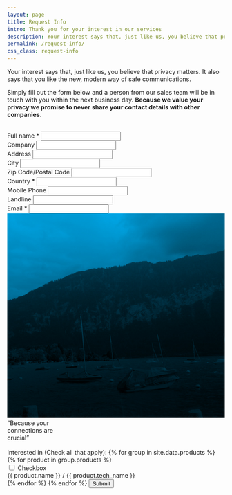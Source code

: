 ```yaml
---
layout: page
title: Request Info
intro: Thank you for your interest in our services
description: Your interest says that, just like us, you believe that privacy matters.
permalink: /request-info/
css_class: request-info
---
```


<section class="request-info">
	<div class="container">
		<div class="row">
			<div class="col-xs-12">
				<p class="lead">Your interest says that, just like us, you believe that privacy matters. It also says that you like the new, modern way of safe communications.</p>
			</div>
		</div>
		<div id="contact">
			<div class="row">
				<form role="form" method="post" action="request-info/contact.php" name="contactform" id="contactform">
					<div class="col-xs-12">
						<p>Simply fill out the form below and a person from our sales team will be in touch with you within the next business day.  <strong>Because we value your privacy we promise to never share your contact details with other companies.</strong></p>
						<br>
					</div>
					<div class="col-sm-6">
						<div class="form-group">
							<label for="name">Full name <span class="text-danger">*</span></label>
							<input type="text" class="form-control" id="name">
						</div>
						<div class="form-group">
							<label for="company">Company</label>
							<input type="text" class="form-control" id="company">
						</div>
						<div class="form-group">
							<label for="address">Address</label>
							<input type="text" class="form-control" id="address">
						</div>
						<div class="form-group">
							<label for="city">City</label>
							<input type="text" class="form-control" id="city">
						</div>
						<div class="form-group">
							<label for="zip">Zip Code/Postal Code</label>
							<input type="text" class="form-control" id="zip">
						</div>
						<div class="form-group">
							<label for="country">Country <span class="text-danger">*</span></label>
							<input type="text" class="form-control" id="country">
						</div>
						<div class="form-group">
							<label for="mobile">Mobile Phone</label>
							<input type="text" class="form-control" id="mobile">
						</div>
						<div class="form-group">
							<label for="landline">Landline</label>
							<input type="text" class="form-control" id="landline">
						</div>
						<div class="form-group">
							<label for="email">Email <span class="text-danger">*</span></label>
							<input type="email" class="form-control" id="email">
						</div>
					</div>
					<div class="col-sm-6">
						<div class="inspiring-photo hidden-xs">
							<img src="/assets/img/blue-lake.jpg" class="img-responsive" width="555" alt="blue-lake">
							<div class="inspiring-photo-words text-center belief">
								“Because your <br>connections are <br>crucial”
							</div>
						</div>
						<br class="hidden-xs">
						<label for="interested">Interested in (Check all that apply):</label>
						{% for group in site.data.products %}
							{% for product in group.products %}
								<div class="checkbox">
									<input type="checkbox" value="" id="option{{ product.id }}" data-value="{{ product.name }} / {{ product.tech_name }}" />
									<label for="option{{ product.id }}"><span class="sr-only">Checkbox</span></label>
									<div class="checkbox-label">{{ product.name }} / {{ product.tech_name }}</div>
								</div>
							{% endfor %}
						{% endfor %}
						<button type="submit" class="btn btn-lg btn-primary btn-with-icon" id="submit">
							<div class="btn-label">Submit</div>
							<div class="btn-icon"><span class="icon icon-hand-touch-3"></span></div>
						</button>
					</div>
				</form>
				<div class="col-xs-12">
					<div id="message"></div>
				</div>
			</div>
		</div><!-- END: #contact -->
	</div>
</section><!-- END: .request-info -->
